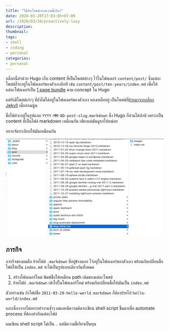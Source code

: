 ```yaml
---
title: "ใช้ประโยชน์จากความขี้เกียจ"
date: 2020-03-20T17:03:05+07:00
url: /2020/03/20/proactively-lazy
description:
thumbnail:
tags:
- shell
- coding
- personal
categories:
- personal
---
```


บล็อกนี้ทำด้วย Hugo เก็บ content ที่เป็นโพสต์ต่างๆ ไว้ในโฟลเดอร์ `content/post/`
ซึ่งแต่ละโพสต์ก็จะอยู่ในโฟลเดอร์ของตัวเองอีกที เช่น `content/post/ten-years/index.md`
เพื่อให้แต่ละโฟลเดอร์เป็น [1 page bundle](https://armno.in.th/2019/07/25/hugo-image-resize/#page-bundle)
ตาม concept ใน Hugo

แต่ยังมีโพสต์เก่าๆ ที่ยังไม่ได้อยู่ในโฟลเดอร์ของตัวเอง หลงเหลืออยู่
เป็นโพสต์ที่[ย้ายมาจากบล็อก Jekyll](https://armno.in.th/2018/03/24/jekyll-to-hugo/) เมื่อก่อนนู้น

ชื่อไฟล์จะอยู่ในรูปแบบ `YYYY-MM-DD-post-slug.markdown`
ซึ่ง Hugo ก็อ่านได้ปกติ เพราะเป็น content ที่เป็นไฟล์ markdown เหมือนกัน
เพียงแต่มันดูรกไปหน่อย

อยากจัดระเบียบให้มันเหมือนกัน

![](images/original-structure.png)

## ภารกิจ

ภารกิจของผมคือ ย้ายไฟล์ `.markdown` ที่อยู่ข้างนอก ไว้อยู่ในโฟลเดอร์ของตัวเอง
พร้อมกับเปลี่ยนชื่อไฟล์ให้เป็น `index.md` จะได้เป็นรูปแบบเดียวกันทั้งหมด

1. สร้างโฟลเดอร์ใหม่ พิมพ์ชื่อให้เหมือน path เดิมของแต่ละโพสต์
2. ย้ายไฟล์ `.markdown` เข้าไปในโฟลเดอร์ใหม่ พร้อมกับเปลี่ยนชื่อให้มันเป็น `index.md`

ตัวอย่างเช่น ถ้าไฟล์ชื่อ `2011-03-29-hello-world.markdown` ก็ต้องย้ายไป `hello-world/index.md`

และเนื่องจากไม่อยากทำงานซ้ำๆ ผมเลยมีความคิดจะเขียน shell script ขึ้นมาเพื่อ automate process ที่ต้องทำกับแต่ละไฟล์

ผมเขียน shell script ไม่เป็น .. แต่มีความขี้เกียจเป็นทุน
